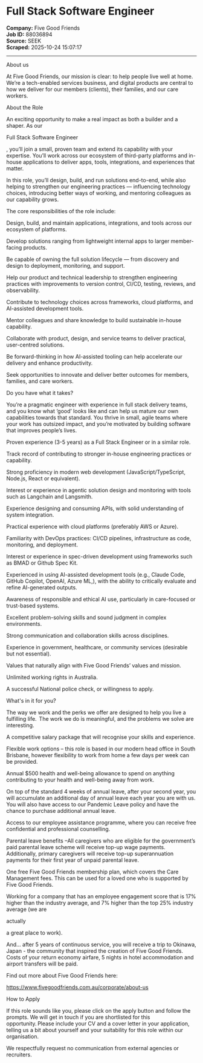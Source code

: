 # Full Stack Software Engineer

**Company:** Five Good Friends  
**Job ID:** 88036894  
**Source:** SEEK  
**Scraped:** 2025-10-24 15:07:17

---

About us

At Five Good Friends, our mission is clear: to help people live well at home. We’re a tech-enabled services business, and digital products are central to how we deliver for our members (clients), their families, and our care workers.

About the Role

An exciting opportunity to make a real impact as both a builder and a shaper. As our

Full Stack Software Engineer

, you’ll join a small, proven team and extend its capability with your expertise. You’ll work across our ecosystem of third-party platforms and in-house applications to deliver apps, tools, integrations, and experiences that matter.

In this role, you’ll design, build, and run solutions end-to-end, while also helping to strengthen our engineering practices — influencing technology choices, introducing better ways of working, and mentoring colleagues as our capability grows.

The core responsibilities of the role include:

Design, build, and maintain applications, integrations, and tools across our ecosystem of platforms.

Develop solutions ranging from lightweight internal apps to larger member-facing products.

Be capable of owning the full solution lifecycle — from discovery and design to deployment, monitoring, and support.

Help our product and technical leadership to strengthen engineering practices with improvements to version control, CI/CD, testing, reviews, and observability.

Contribute to technology choices across frameworks, cloud platforms, and AI-assisted development tools.

Mentor colleagues and share knowledge to build sustainable in-house capability.

Collaborate with product, design, and service teams to deliver practical, user-centred solutions.

Be forward-thinking in how AI-assisted tooling can help accelerate our delivery and enhance productivity.

Seek opportunities to innovate and deliver better outcomes for members, families, and care workers.

Do you have what it takes?

You’re a pragmatic engineer with experience in full stack delivery teams, and you know what ‘good’ looks like and can help us mature our own capabilities towards that standard. You thrive in small, agile teams where your work has outsized impact, and you’re motivated by building software that improves people’s lives.

Proven experience (3-5 years) as a Full Stack Engineer or in a similar role.

Track record of contributing to stronger in-house engineering practices or capability.

Strong proficiency in modern web development (JavaScript/TypeScript, Node.js, React or equivalent).

Interest or experience in agentic solution design and monitoring with tools such as Langchain and Langsmith.

Experience designing and consuming APIs, with solid understanding of system integration.

Practical experience with cloud platforms (preferably AWS or Azure).

Familiarity with DevOps practices: CI/CD pipelines, infrastructure as code, monitoring, and deployment.

Interest or experience in spec-driven development using frameworks such as BMAD or Github Spec Kit.

Experienced in using AI-assisted development tools (e.g., Claude Code, GitHub Copilot, OpenAI, Azure ML,), with the ability to critically evaluate and refine AI-generated outputs.

Awareness of responsible and ethical AI use, particularly in care-focused or trust-based systems.

Excellent problem-solving skills and sound judgment in complex environments.

Strong communication and collaboration skills across disciplines.

Experience in government, healthcare, or community services (desirable but not essential).

Values that naturally align with Five Good Friends’ values and mission.

Unlimited working rights in Australia.

A successful National police check, or willingness to apply.

What's in it for you?

The way we work and the perks we offer are designed to help you live a fulfilling life.  The work we do is meaningful, and the problems we solve are interesting.

A competitive salary package that will recognise your skills and experience.

Flexible work options – this role is based in our modern head office in South Brisbane, however flexibility to work from home a few days per week can be provided.

Annual $500 health and well-being allowance to spend on anything contributing to your health and well-being away from work.

On top of the standard 4 weeks of annual leave, after your second year, you will accumulate an additional day of annual leave each year you are with us. You will also have access to our Pandemic Leave policy and have the chance to purchase additional annual leave.

Access to our employee assistance programme, where you can receive free confidential and professional counselling.

Parental leave benefits –All caregivers who are eligible for the government’s paid parental leave scheme will receive top-up wage payments. Additionally, primary caregivers will receive top-up superannuation payments for their first year of unpaid parental leave.

One free Five Good Friends membership plan, which covers the Care Management fees. This can be used for a loved one who is supported by Five Good Friends.

Working for a company that has an employee engagement score that is 17% higher than the industry average, and 7% higher than the top 25% industry average (we are

actually

a great place to work).

And… after 5 years of continuous service, you will receive a trip to Okinawa, Japan - the community that inspired the creation of Five Good Friends. Costs of your return economy airfare, 5 nights in hotel accommodation and airport transfers will be paid.

Find out more about Five Good Friends here:

https://www.fivegoodfriends.com.au/corporate/about-us

How to Apply

If this role sounds like you, please click on the apply button and follow the prompts. We will get in touch if you are shortlisted for this opportunity. Please include your CV and a cover letter in your application, telling us a bit about yourself and your suitability for this role within our organisation.

We respectfully request no communication from external agencies or recruiters.
